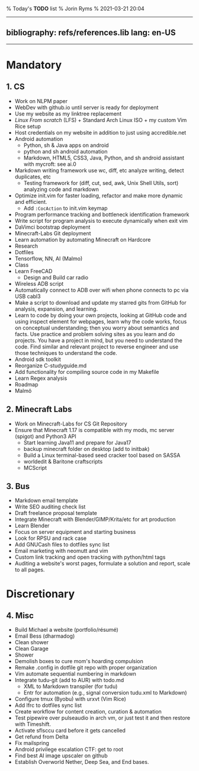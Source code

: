 % Today's __TODO__ list
% Jorin Ryms
% 2021-03-21 20:04

---
bibliography: refs/references.lib
lang: en-US
---

* * *

# Mandatory

## 1. __CS__

+ Work on NLPM paper
+ WebDev with github.io until server is ready for deployment
+ Use my website as my linktree replacement
+ _Linux From scratch_ (LFS) + Standard Arch Linux ISO + my custom Vim Rice setup
+ Host credentials on my website in addition to just using accredible.net
+ Android automation
	+ Python, sh &amp; Java apps on android
	+ python and sh android automation
	+ Markdown, HTML5, CSS3, Java, Python, and sh android assistant with mycroft: see ai.0
+ Markdown writing framework use wc, diff, etc analyze writing, detect duplicates, etc
	+ Testing framework for (diff, cut, sed, awk, Unix Shell Utils, sort) analyzing code and markdown
+ Optimize init.vim for faster loading, refactor and make more dynamic and efficient.
	+ Add `:CocAction` to init.vim keymap
+ Program performance tracking and bottleneck identification framework
+ Write script for program analysis to execute dynamically when exit vim
+ DaVimci bootstrap deployment
+ Minecraft-Labs Git deployment
+ Learn automation by automating Minecraft on Hardcore
+ Research
+ Dotfiles
+ Tensorflow, NN, AI (Malmo)
+ Class
+ Learn FreeCAD
	+ Design and Build car radio
+ Wireless ADB script
+ Automatically connect to ADB over wifi when phone connects to pc via USB cabl3
+ Make a script to download and update my starred gits from GitHub for analysis, expansion, and learning.
+ Learn to code by doing your own projects, looking at GitHub code and using inspect element for webpages, learn why the code works, focus on conceptual understanding; then you worry about semantics and facts. Use practice and problem solving sites as you learn and do projects. You have a project in mind, but you need to understand the code. Find similar and relevant project to reverse engineer and use those techniques to understand the code.
+ Android sdk toolkit
+ Reorganize C-studyguide.md
+ Add functionality for compiling source code in my Makefile
+ Learn Regex analysis
+ Roadmap
+ Malmö

## 2. __Minecraft Labs__

+ Work on Minecraft-Labs for CS Git Repository
+ Ensure that Minecraft 1.17 is compatible with my mods, mc server (spigot) and Python3 API
	+ Start learning Java11 and prepare for Java17
	+ backup minecraft folder on desktop (add to initbak)
	+ Build a Linux terminal-based seed cracker tool based on SASSA
	+ worldedit &amp; Baritone craftscripts
	+ MCScript

## 3. __Bus__

+ Markdown email template
+ Write SEO auditing check list
+ Draft freelance proposal template
+ Integrate Minecraft with Blender/GIMP/Krita/etc for art production
+ Learn Blender
+ Focus on server equipment and starting business
+ Look for RPSU and rack case
+ Add GNUCash files to dotfiles sync list
+ Email marketing with neomutt and vim
+ Custom link tracking and open tracking with python/html tags
+ Auditing a website's worst pages, formulate a solution and report, scale to all pages.

# Discretionary

## 4. __Misc__

+ Build Michael a website (portfolio/résumé)
+ Email Bess (dharmadog)
+ Clean shower
+ Clean Garage
+ Shower
+ Demolish boxes to cure mom's hoarding compulsion
+ Remake .config in dotfile git repo with proper organization
+ Vim automate sequential numbering in markdown
+ Integrate tudu-git (add to AUR) with todo.md
	+ XML to Markdown transpiler (for tudu)
	+ Entr for automation (e.g., signal conversion tudu.xml to Markdown)
+ Configure tmux (Byobu) with urxvt (Vim Rice)
+ Add lfrc to dotfiles sync list
+ Create workflow for content creation, curation &amp; automation
+ Test pipewire over pulseaudio in arch vm, or just test it and then restore with Timeshift.
+ Activate sflsccu card before it gets cancelled
+ Get refund from Delta
+ Fix mailspring
+ Android privilege escalation CTF: get to root
+ Find best AI image upscaler on github
+ Establish Overworld Nether, Deep Sea, and End bases.
